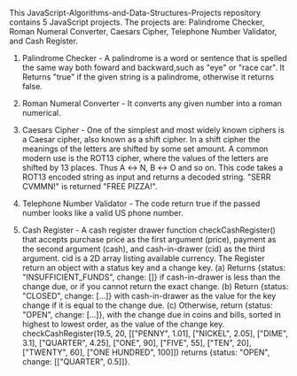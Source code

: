 This JavaScript-Algorithms-and-Data-Structures-Projects repository contains 5 JavaScript projects. The projects are: Palindrome Checker, Roman Numeral Converter, Caesars Cipher, Telephone Number Validator, and Cash Register. 

1. Palindrome Checker - A palindrome is a word or sentence that is spelled the same way both foward and backward,such as "eye" or "race car". It Returns "true" if the given string is a palindrome, otherwise it returns false.

2. Roman Numeral Converter - It converts any given number into a roman numerical.

3. Caesars Cipher - One of the simplest and most widely known ciphers is a Caesar cipher, also known as a shift cipher. In a shift cipher the meanings of the letters are shifted by some set amount. A common modern use is the ROT13 cipher, where the values of the letters are shifted by 13 places. Thus A ↔ N, B ↔ O and so on. This code takes a ROT13 encoded string as input and returns a decoded string. "SERR CVMMN!" is returned "FREE PIZZA!".

4. Telephone Number Validator - The code return true if the passed number looks like a valid US phone number.

5. Cash Register - A cash register drawer function checkCashRegister() that accepts purchase price as the first argument (price), payment as the second argument (cash), and cash-in-drawer (cid) as the third argument. cid is a 2D array listing available currency. The Register return an object with a status key and a change key.
(a) Returns {status: "INSUFFICIENT_FUNDS", change: []} if cash-in-drawer is less than the change due, or if you cannot return the exact change.
(b) Return {status: "CLOSED", change: [...]} with cash-in-drawer as the value for the key change if it is equal to the change due.
(c) Otherwise, return {status: "OPEN", change: [...]}, with the change due in coins and bills, sorted in highest to lowest order, as the value of the change key.
checkCashRegister(19.5, 20, [["PENNY", 1.01], ["NICKEL", 2.05], ["DIME", 3.1], ["QUARTER", 4.25], ["ONE", 90], ["FIVE", 55], ["TEN", 20], ["TWENTY", 60], ["ONE HUNDRED", 100]]) returns {status: "OPEN", change: [["QUARTER", 0.5]]}.


